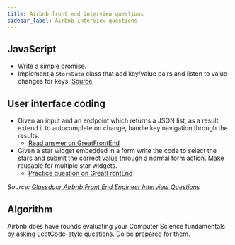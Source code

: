 ```yaml
---
title: Airbnb front end interview questions
sidebar_label: Airbnb interview questions
---
```


## JavaScript

- Write a simple promise.
- Implement a `StoreData` class that add key/value pairs and listen to value changes for keys. [Source](https://leetcode.com/discuss/interview-question/348436/Airbnb-or-Phone-Screen-or-Implement-StoreData-class)

## User interface coding

- Given an input and an endpoint which returns a JSON list, as a result, extend it to autocomplete on change, handle key navigation through the results.
  - [Read answer on GreatFrontEnd](https://www.greatfrontend.com/questions/system-design/autocomplete)
- Given a star widget embedded in a form write the code to select the stars and submit the correct value through a normal form action. Make reusable for multiple star widgets.
  - [Practice question on GreatFrontEnd](https://www.greatfrontend.com/questions/user-interface/star-rating)

_Source: [Glassdoor Airbnb Front End Engineer Interview Questions](https://www.glassdoor.sg/Interview/Airbnb-Front-End-Engineer-Interview-Questions-EI_IE391850.0,6_KO7,25.htm)_

## Algorithm

Airbnb does have rounds evaluating your Computer Science fundamentals by asking LeetCode-style questions. Do be prepared for them.
